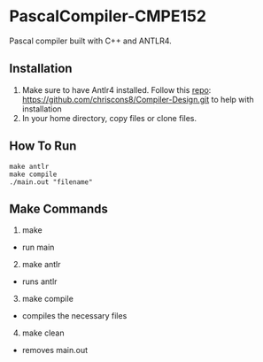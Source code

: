 # PascalCompiler-CMPE152
Pascal compiler built with C++ and ANTLR4.
## Installation
1. Make sure to have Antlr4 installed. Follow this [repo](https://github.com/chriscons8/Compiler-Design.git): https://github.com/chriscons8/Compiler-Design.git to help with installation
2. In your home directory, copy files or clone files.

## How To Run
```
make antlr
make compile
./main.out "filename"
```

## Make Commands
1. make
  - run main
2. make antlr
  - runs antlr
3. make compile
  - compiles the necessary files
4. make clean
  - removes main.out